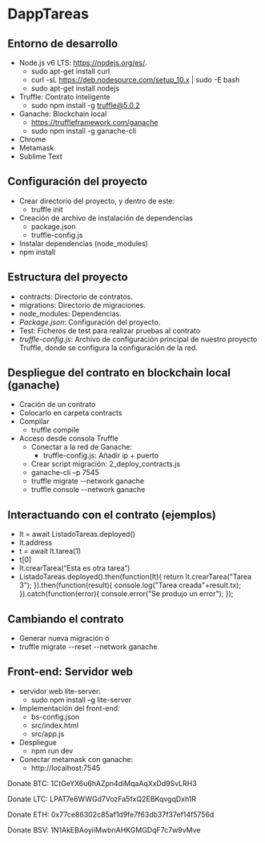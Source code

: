# DappTareas
## Entorno de desarrollo

* Node.js v6 LTS: https://nodejs.org/es/. 
  * sudo apt-get install curl
  * curl -sL https://deb.nodesource.com/setup_10.x | sudo -E bash
  * sudo apt-get install nodejs
* Truffle: Contrato inteligente
  * sudo npm install -g truffle@5.0.2
* Ganache: Blockchain local
  * https://truffleframework.com/ganache
  * sudo npm install -g ganache-cli
* Chrome
* Metamask
* Sublime Text

## Configuración del proyecto

* Crear directorio del proyecto, y dentro de este:
  * truffle init
* Creación de archivo de instalación de dependencias
  * package.json
  * truffle-config.js
* Instalar dependencias (node_modules)
 * npm install

## Estructura del proyecto
* contracts: Directorio de contratos.
* migrations: Directorio de migraciones.
* node_modules: Dependencias.
* _Package.json_: Configuración del proyecto.
* Test: Ficheros de test para realizar pruebas al contrato
* _truffle-config.js_: Archivo de configuración principal de nuestro proyecto Truffle, donde se configura la configuración de la red.

## Despliegue del contrato en blockchain local (ganache)
* Cración de un contrato
* Colocarlo en carpeta contracts
* Compilar
  * truffle compile
* Acceso desde consola Truffle
  * Conectar a la red de Ganache: 
    * truffle-config.js: Añadir ip + puerto
  * Crear script migración: 2_deploy_contracts.js
  * ganache-cli –p 7545
  * truffle migrate --network ganache
  * truffle console --network ganache

## Interactuando con el contrato (ejemplos)
  * lt = await ListadoTareas.deployed()
  * lt.address
  * t  = await lt.tarea(1) 
  * t[0]
  * lt.crearTarea(“Esta es otra tarea”)
  * ListadoTareas.deployed().then(function(lt){ return lt.crearTarea("Tarea 3"); }).then(function(result){ console.log("Tarea creada"+result.tx); }).catch(function(error){ console.error("Se produjo un error"); });

## Cambiando el contrato
* Generar nueva migración ó
* truffle migrate --reset --network ganache 

## Front-end: Servidor web
* servidor web lite-server: 
  * sudo npm install –g lite-server
* Implementación del front-end:
  * bs-config.json
  * src/index.html
  * src/app.js
* Despliegue
  * npm run dev
* Conectar metamask con ganache: 
  * http://localhost:7545



Donate BTC: 1CtGeYX6u6hAZpn4diMqaAqXxDd9SvLRH3

Donate LTC: LPAT7e6WWGd7VozFa5fxQ2EBKqvgqDxh1R

Donate ETH: 0x77ce86302c85af1d9fe7f63db37f37ef14f5756d

Donate BSV: 1N1AkEBAoyiiMwbnAHKGMGDqF7c7w9vMve
